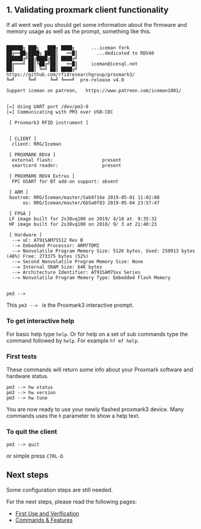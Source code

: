 ## 1. Validating proxmark client functionality

If all went well you should get some information about the firmware and memory usage as well as the prompt,  something like this.

```

██████╗ ███╗   ███╗ ████╗      ...iceman fork
██╔══██╗████╗ ████║   ══█║       ...dedicated to RDV40 
██████╔╝██╔████╔██║ ████╔╝ 
██╔═══╝ ██║╚██╔╝██║   ══█║     iceman@icesql.net
██║     ██║ ╚═╝ ██║ ████╔╝    https://github.com/rfidresearchgroup/proxmark3/
╚═╝     ╚═╝     ╚═╝ ╚═══╝  pre-release v4.0

Support iceman on patreon,   https://www.patreon.com/iceman1001/


[=] Using UART port /dev/pm3-0 
[=] Communicating with PM3 over USB-CDC 

 [ Proxmark3 RFID instrument ] 


 [ CLIENT ]
  client: RRG/Iceman

 [ PROXMARK RDV4 ]
  external flash:                  present 
  smartcard reader:                present 

 [ PROXMARK RDV4 Extras ]
  FPC USART for BT add-on support: absent 

 [ ARM ]
 bootrom: RRG/Iceman/master/5ab9716e 2019-05-01 11:02:08
      os: RRG/Iceman/master/6b5a0f83 2019-05-04 23:57:47

 [ FPGA ]
 LF image built for 2s30vq100 on 2019/ 4/18 at  9:35:32
 HF image built for 2s30vq100 on 2018/ 9/ 3 at 21:40:23

 [ Hardware ] 
  --= uC: AT91SAM7S512 Rev B
  --= Embedded Processor: ARM7TDMI
  --= Nonvolatile Program Memory Size: 512K bytes, Used: 250913 bytes (48%) Free: 273375 bytes (52%)
  --= Second Nonvolatile Program Memory Size: None
  --= Internal SRAM Size: 64K bytes
  --= Architecture Identifier: AT91SAM7Sxx Series
  --= Nonvolatile Program Memory Type: Embedded Flash Memory


pm3 --> 
```

This `pm3 --> ` is the Proxmark3 interactive prompt.


### To get interactive help

For basic help type `help`. Or for help on a set of sub commands type the command followed by `help`. For example `hf mf help`.

### First tests

These commands will return some info about your Proxmark software and hardware status.
```
pm3 --> hw status
pm3 --> hw version
pm3 --> hw tune
```

You are now ready to use your newly flashed proxmark3 device.  Many commands uses the `h` parameter to show a help text.

### To quit the client
```
pm3 --> quit
```
or simple press `CTRL-D`.

## Next steps

Some configuration steps are still needed.

For the next steps, please read the following pages:

* [First Use and Verification](/doc/md/Use_of_Proxmark/2_Configuration-and-Verification.md)
* [Commands & Features](/doc/md/Use_of_Proxmark/3_Commands-and-Features.md)
 
